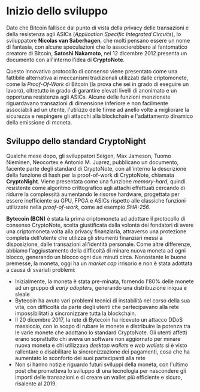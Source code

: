 # Inizio dello sviluppo

Dato che Bitcoin fallisce dal punto di vista della privacy delle transazioni e della resistenza agli ASICs (*Application Specific Integrated Circuits*), lo sviluppatore **Nicolas van Saberhagen**, che molti pensano essere un nome di fantasia, con alcune speculazioni che lo associerebbero al fantomatico creatore di Bitcoin, **Satoshi Nakamoto**, nel 12 dicembre 2012 presenta un documento con all'interno l'idea di  **CryptoNote**. 

Questo innovativo protocollo di consenso viene presentato come una fattibile alternativa ai meccanismi tradizionali utilizzati dalle criptomonete, come la *Proof-Of-Work* di Bitcoin (la prova che sei in grado di eseguire un lavoro), oltretutto in grado di garantire elevati livelli di anonimato e un opportuna resistenza agli ASICs. Alcune delle funzioni menzionate riguardavano transazioni di dimensione inferiore e non facilmente associabili ad un utente, l'utilizzo delle firme ad anello volte a migliorare la sicurezza e respingere gli attacchi alla blockchain e l'adattamento dinamico della emissione di moneta.

## Sviluppo dello standard CryptoNight

Qualche mese dopo, gli sviluppatori Seigen, Max Jameson, Tuomo Nieminen, Neocortex e Antonio M. Juarez, pubblicano un documento, facente parte degli standard di CryptoNote, con all'interno la descrizione della funzione di hash per la proof-of-work di CryptoNote, chiamata **CryptoNight**.
Viene presentata come una funzione *memory-hard*, quindi  resistente come algoritmo crittografico agli attachi effettuati cercando di ridurre la complessità aumentando le risorse hardware, progettata per essere inefficiente su GPU, FPGA e ASICs rispetto alle classiche funzioni utilizzate nella *proof-of-work*, come ad esempio *SHA-256*. 

**Bytecoin (BCN)** è stata la prima criptomoneta ad adottare il protocollo di consenso CryptoNote, scelta giustificata dalla volontà dei fondatori di avere una criptomoneta volta alla privacy finanziaria, attraverso una protezione completa dell'utente che utilizza gli strumenti finanziari messi a disposizione, dalle transazioni all'identità personale. Come altre differenze, abbiamo l'aggiustamento della difficoltà di minare nuova moneta ad ogni blocco, generando un blocco ogni due minuti circa. Nonostante le buone premesse, la moneta,  oggi ha un *market cap* irrisorio e non è stata adottata a causa di svariati problemi: 
- Inizialmente, la moneta è stata pre-minata, fornendo l'80% delle monete ad un gruppo di *early adopters*, generando una distribuzione iniqua e sleale
- Bytecoin ha avuto vari problemi tecnici di instabilità nel corso della sua vita, con difficoltà da parte degli utenti che partecipavano alla rete impossibilitati a sincronizzare tutta la blockchain.
- Il 20 dicembre 2017, la rete di Bytecoin ha ricevuto un attacco DDoS massiccio, con lo scopo di rubare le monete e distribuire la potenza tra le varie monete che adottano lo standard CryptoNote. Gli utenti affetti erano soprattutto chi aveva un software non aggiornato per minare nuova moneta e chi utilizzava *desktop wallets* e *web wallets* si è visto rallentare o disabilitare la sincronizzazione dei pagamenti, cosa che ha aumentato lo sconforto dei suoi partecipanti alla rete
- Non si hanno notizie riguardo futuri sviluppi della moneta, con l'ultimo post che prometteva lo sviluppo di una tecnologia per nascondere gli importi delle transazioni e di creare un wallet più efficiente e sicuro, risalente al 2019.


